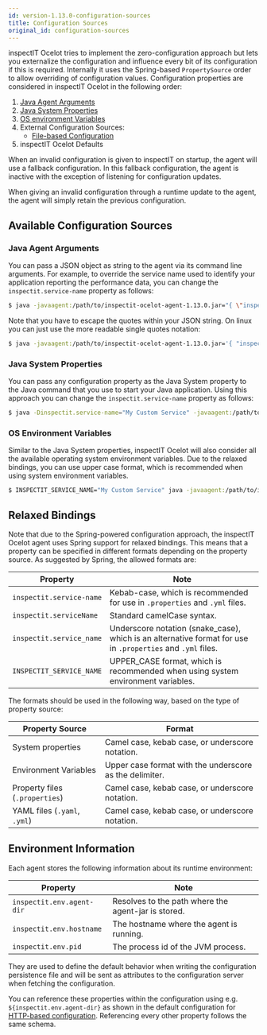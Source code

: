 ```yaml
---
id: version-1.13.0-configuration-sources
title: Configuration Sources
original_id: configuration-sources
---
```


inspectIT Ocelot tries to implement the zero-configuration approach but lets you externalize the configuration and influence every bit of its configuration if this is required.
Internally it uses the Spring-based `PropertySource` order to allow overriding of configuration values.
Configuration properties are considered in inspectIT Ocelot in the following order:

1. [Java Agent Arguments](#java-agent-arguments)
1. [Java System Properties](#java-system-properties)
1. [OS environment Variables](#os-environment-variables)
1. External Configuration Sources:
    * [File-based Configuration](configuration/external-configuration-sources.md#file-based-configuration)
1. inspectIT Ocelot Defaults

When an invalid configuration is given to inspectIT on startup, the agent will use a fallback configuration.
In this fallback configuration, the agent is inactive with the exception of listening for configuration updates.

When giving an invalid configuration through a runtime update to the agent, the agent will simply retain the previous configuration.

## Available Configuration Sources

### Java Agent Arguments

You can pass a JSON object as string to the agent via its command line arguments.
For example, to override the service name used to identify your application reporting the performance data,
you can change the `inspectit.service-name` property as follows:

```bash
$ java -javaagent:/path/to/inspectit-ocelot-agent-1.13.0.jar="{ \"inspectit\": { \"service-name\": \"My Custom Service\" }}" -jar my-java-program.jar
```

Note that you have to escape the quotes within your JSON string. On linux you can just use the more readable single quotes notation:

```bash
$ java -javaagent:/path/to/inspectit-ocelot-agent-1.13.0.jar='{ "inspectit": { "service-name": "My Custom Service" }}' -jar my-java-program.jar
```

### Java System Properties

You can pass any configuration property as the Java System property to the Java command that you use to start your Java application.
Using this approach you can change the `inspectit.service-name` property as follows:

```bash
$ java -Dinspectit.service-name="My Custom Service" -javaagent:/path/to/inspectit-ocelot-agent-1.13.0.jar -jar my-java-program.jar
```

### OS Environment Variables

Similar to the Java System properties, inspectIT Ocelot will also consider all the available operating system environment variables.
Due to the relaxed bindings, you can use upper case format, which is recommended when using system environment variables.

```bash
$ INSPECTIT_SERVICE_NAME="My Custom Service" java -javaagent:/path/to/inspectit-ocelot-agent-1.13.0.jar -jar my-java-program.jar
```

## Relaxed Bindings

Note that due to the Spring-powered configuration approach, the inspectIT Ocelot agent uses Spring support for relaxed bindings.
This means that a property can be specified in different formats depending on the property source.
As suggested by Spring, the allowed formats are:

| Property | Note |
| --- | --- |
| `inspectit.service-name` | Kebab-case, which is recommended for use in `.properties` and `.yml` files. |
| `inspectit.serviceName` | Standard camelCase syntax. |
| `inspectit.service_name` | Underscore notation (snake_case), which is an alternative format for use in `.properties` and `.yml` files. |
| `INSPECTIT_SERVICE_NAME` | UPPER_CASE format, which is recommended when using system environment variables. |

The formats should be used in the following way, based on the type of property source:

| Property Source | Format |
| --- | --- |
| System properties | Camel case, kebab case, or underscore notation. |
| Environment Variables | Upper case format with the underscore as the delimiter. |
| Property files (`.properties`) | Camel case, kebab case, or underscore notation. |
| YAML files (`.yaml`, `.yml`) | Camel case, kebab case, or underscore notation. |

## Environment Information

Each agent stores the following information about its runtime environment: 

| Property | Note |
| --- | --- |
| `inspectit.env.agent-dir` | Resolves to the path where the agent-jar is stored. |
| `inspectit.env.hostname` | The hostname where the agent is running. |
| `inspectit.env.pid` | The process id of the JVM process. |

They are used to define the default behavior when writing the configuration persistence file and will be sent
as attributes to the configuration server when fetching the configuration.

You can reference these properties within the configuration using e.g. `${inspectit.env.agent-dir}` 
as shown in the default configuration for 
[HTTP-based configuration](configuration/external-configuration-sources.md#http-based-configuration).
Referencing every other property follows the same schema.